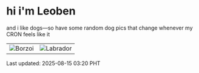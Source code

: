 # hi i'm Leoben

and i like dogs—so have some random dog pics that change whenever my CRON feels like it

|  |  |
|--------|----------|
| ![Borzoi](https://random-dog-vercel.vercel.app/api/random-borzoi?v=1755199213) | ![Labrador](https://random-dog-vercel.vercel.app/api/random-labrador?v=1755199213) |

Last updated: 2025-08-15 03:20 PHT
